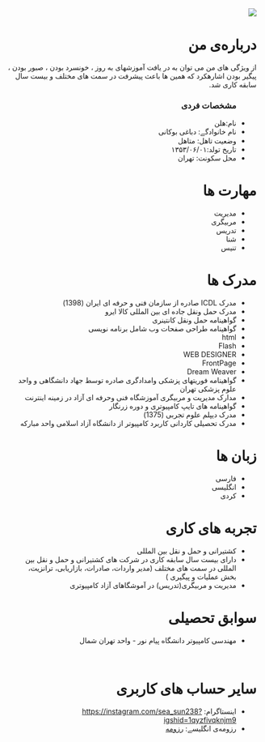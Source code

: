 <div dir="rtl">
  <img src="https://avatars2.githubusercontent.com/u/73912374?s=400&u=f04d79a1496794950a6c592f16ff1626d211f0b0&v=4" />
  <h1> درباره‌ی من</h1>
  <p>از ویژگی های من می توان به در یافت آموزشهای به روز ، خونسرد بودن ، صبور بودن ، پیگیر بودن اشارهکرد که همین ها باعث پیشرفت در سمت های مختلف و بیست سال سابقه کاری شد.</p>
  
  <ul>
    <h3> مشخصات فردی</h3>
  <li>نام:هلن </li>
  <li>نام خانوادگے: دباغی بوکانی</li>
  <li>وضعیت تاهل: متاهل</li>
  <li>تاریخ تولد:۱۳۵۳/۰۶/۰۱</li>
  <li>محل سکونت: تهران</li>
</ul>

  
<h1>مهارت ها</h1>

<ul>
  <li>مدیریت</li>
  <li>مربیگری</li>
  <li>تدریس</li>
  <li>شنا</li>
  <li>تنیس</li>

</ul>

<h1> مدرک ها</h1>
<ul>
  <li> مدرک ICDL صادره از سازمان فنی و حرفه ای ایران (1398)</li>
  <li> مدرک حمل ونقل جاده ای بین المللی کالا ایرو </li>
  <li> گواهینامه حمل ونقل کانتینری </li>
  <li> گواهینامه طراحی صفحات وب شامل برنامه نویسی</li>
  <li>html</li>
  <li>Flash</li>
  <li>WEB DESIGNER</li>
  <li>FrontPage</li>
  <li>Dream Weaver </li>
  <li>گواهینامه فوریتهای پزشکی وامدادگری صادره توسط جهاد دانشگاهی و واحد علوم پزشکی تهران </li>
  <li>مدارک مدیریت و مربیگری آموزشگاه فنی وحرفه ای آزاد در زمینه اینترنت</li>
  <li>گواهینامه های تایپ کامپیوتری و دوره زرنگار </li>
  <li>مدرک دیپلم علوم تجربی (1375)</li>
  <li> مدرک تحصیلی کاردانی کاربرد کامپیوتر 
از دانشگاه آزاد اسلامی واحد مبارکه  
</li>

</ul>

<h1> زبان ها</h1>
<ul>
  <li>فارسی</li>
  <li>انگلیسی</li>
  <li>کردی</li>
</ul>

<h1>تجربه های کاری </h1>
<ul>
   <li>کشتیرانی و حمل و نقل بین المللی</li>
   <li>دارای بیست سال سابقه کاری در شرکت های کشتیرانی و حمل و نقل بین المللی در سمت 
های مختلف (مدیر واردات، صادرات، بازاریابی، ترانزیت، بخش عملیات و پیگیری ) 
</li>
  <li>مدیریت و مربیگری(تدریس) در آموشگاهای آزاد کامپیوتری</li>
</ul>

<h1>سوابق تحصیلی </h1>
<ul>
   <li> مهندسی کامپیوتر دانشگاه پیام نور - واحد تهران شمال </li>

</ul>

<br/>

<h1>سایر حساب های کاربری </h1>
<ul>
  <li>اینستاگرام: <a href="https://instagram.com/sea_sun238?igshid=1qyzfivqknjm9">https://instagram.com/sea_sun238?igshid=1qyzfivqknjm9</a></li>
  <li>رزومه‌ی انگلیسے: <a href=""> رزومه </a></li>
</ul>
